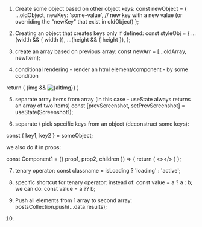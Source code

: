 1) Create some object based on other object keys:
const newObject = {
  ...oldObject,
  newKey: 'some-value', // new key with a new value (or overriding the "newKey" that exist in oldObject)
};

2) Creating an object that creates keys only if defined:
const styleObj = {
    ...(width && { width }),
    ...(height && { height }),
};

3) create an array based on previous array:
const newArr = [...oldArray, newItem];

4) conditional rendering - render an html element/component - by some condition

  return (
      {img && <img src={img} alt={altImg} />}
      )

5) separate array items from array (in this case - useState always returns an array of two items)
const [prevScreenshot, setPrevScreenshot] = useState<string>(Screenshot1);

6) separate / pick specific keys from an object (deconstruct some keys):

const { key1, key2 } = someObject;

we also do it in props:

const Component1 = ({ prop1, prop2, children }) => {
  return (
    <></>
  )
};

7) tenary operator:
const classname = isLoading ? 'loading' : 'active';

8) specific shortcut for tenary operator:
instead of:
const value = a ? a : b;
we can do:
const value = a ?? b;

9) Push all elements from 1 array to second array:
postsCollection.push(...data.results);

10) 
